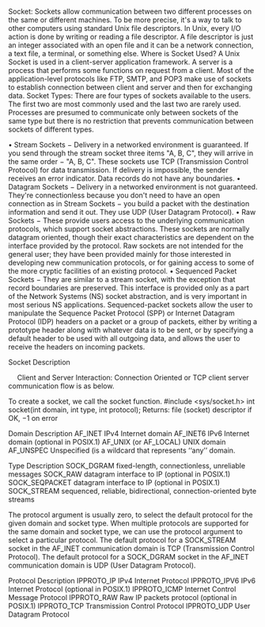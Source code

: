 Socket:
Sockets allow communication between two different processes on the same or different machines. To be more precise, it's a way to talk to other computers using standard Unix file descriptors. In Unix, every I/O action is done by writing or reading a file descriptor. A file descriptor is just an integer associated with an open file and it can be a network connection, a text file, a terminal, or something else.
Where is Socket Used?
A Unix Socket is used in a client-server application framework. A server is a process that performs some functions on request from a client. Most of the application-level protocols like FTP, SMTP, and POP3 make use of sockets to establish connection between client and server and then for exchanging data.
Socket Types:
There are four types of sockets available to the users. The first two are most commonly used and the last two are rarely used.
Processes are presumed to communicate only between sockets of the same type but there is no restriction that prevents communication between sockets of different types.

•	Stream Sockets − Delivery in a networked environment is guaranteed. If you send through the stream socket three items "A, B, C", they will arrive in the same order − "A, B, C". These sockets use TCP (Transmission Control Protocol) for data transmission. If delivery is impossible, the sender receives an error indicator. Data records do not have any boundaries.
•	Datagram Sockets − Delivery in a networked environment is not guaranteed. They're connectionless because you don't need to have an open connection as in Stream Sockets − you build a packet with the destination information and send it out. They use UDP (User Datagram Protocol).
•	Raw Sockets − These provide users access to the underlying communication protocols, which support socket abstractions. These sockets are normally datagram oriented, though their exact characteristics are dependent on the interface provided by the protocol. Raw sockets are not intended for the general user; they have been provided mainly for those interested in developing new communication protocols, or for gaining access to some of the more cryptic facilities of an existing protocol.
•	Sequenced Packet Sockets − They are similar to a stream socket, with the exception that record boundaries are preserved. This interface is provided only as a part of the Network Systems (NS) socket abstraction, and is very important in most serious NS applications. Sequenced-packet sockets allow the user to manipulate the Sequence Packet Protocol (SPP) or Internet Datagram Protocol (IDP) headers on a packet or a group of packets, either by writing a prototype header along with whatever data is to be sent, or by specifying a default header to be used with all outgoing data, and allows the user to receive the headers on incoming packets.

Socket Description
 
 
Client and Server Interaction:
Connection Oriented or TCP client server communication flow is as below.
 
To create a socket, we call the socket function.
#include <sys/socket.h>
int socket(int domain, int type, int protocol);
                                                                      Returns: file (socket) descriptor if OK, −1 on error

Domain	Description
AF_INET	IPv4 Internet domain
AF_INET6	IPv6 Internet domain (optional in POSIX.1)
AF_UNIX (or AF_LOCAL)	UNIX domain
AF_UNSPEC	Unspecified (is a wildcard that represents ‘‘any’’ domain.

Type	Description
SOCK_DGRAM	fixed-length, connectionless, unreliable messages
SOCK_RAW	datagram interface to IP (optional in POSIX.1)
SOCK_SEQPACKET	datagram interface to IP (optional in POSIX.1)
SOCK_STREAM	sequenced, reliable, bidirectional, connection-oriented byte streams

The protocol argument is usually zero, to select the default protocol for the given domain and socket type. When multiple protocols are supported for the same domain and socket type, we can use the protocol argument to select a particular protocol. The default protocol for a SOCK_STREAM socket in the AF_INET communication domain is TCP (Transmission Control Protocol). The default protocol for a SOCK_DGRAM socket in the AF_INET communication domain is UDP (User Datagram Protocol).

Protocol	Description
IPPROTO_IP	IPv4 Internet Protocol
IPPROTO_IPV6	IPv6 Internet Protocol (optional in POSIX.1)
IPPROTO_ICMP	Internet Control Message Protocol
IPPROTO_RAW	Raw IP packets protocol (optional in POSIX.1)
IPPROTO_TCP	Transmission Control Protocol
IPPROTO_UDP	User Datagram Protocol


